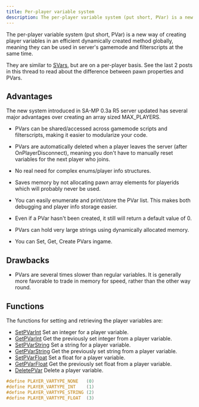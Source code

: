 ```yaml
---
title: Per-player variable system
description: The per-player variable system (put short, PVar) is a new way of creating player variables in an efficient dynamically created method globally, meaning they can be used in server's gamemode and filterscripts at the same time.
---
```


The per-player variable system (put short, PVar) is a new way of creating player variables in an efficient dynamically created method globally, meaning they can be used in server's gamemode and filterscripts at the same time.

They are similar to [SVars](servervariablesystem), but are on a per-player basis. See the last 2 posts in this thread to read about the difference between pawn properties and PVars.

## Advantages

The new system introduced in SA-MP 0.3a R5 server updated has several major advantages over creating an array sized MAX_PLAYERS.

- PVars can be shared/accessed across gamemode scripts and filterscripts, making it easier to modularize your code.

- PVars are automatically deleted when a player leaves the server (after OnPlayerDisconnect), meaning you don't have to manually reset variables for the next player who joins.

- No real need for complex enums/player info structures.

- Saves memory by not allocating pawn array elements for playerids which will probably never be used.

- You can easily enumerate and print/store the PVar list. This makes both debugging and player info storage easier.

- Even if a PVar hasn't been created, it still will return a default value of 0.

- PVars can hold very large strings using dynamically allocated memory.

- You can Set, Get, Create PVars ingame.

## Drawbacks

- PVars are several times slower than regular variables. It is generally more favorable to trade in memory for speed, rather than the other way round.

## Functions

The functions for setting and retrieving the player variables are:

- [SetPVarInt](../functions/SetPVarInt) Set an integer for a player variable.
- [GetPVarInt](../functions/GetPVarInt) Get the previously set integer from a player variable.
- [SetPVarString](../functions/SetPVarString) Set a string for a player variable.
- [GetPVarString](../functions/GetPVarString) Get the previously set string from a player variable.
- [SetPVarFloat](../functions/SetPVarFloat) Set a float for a player variable.
- [GetPVarFloat](../functions/GetPVarFloat) Get the previously set float from a player variable.
- [DeletePVar](../functions/GetPVarFloat) Delete a player variable.

```c
#define PLAYER_VARTYPE_NONE   (0)
#define PLAYER_VARTYPE_INT    (1)
#define PLAYER_VARTYPE_STRING (2)
#define PLAYER_VARTYPE_FLOAT  (3)
```
